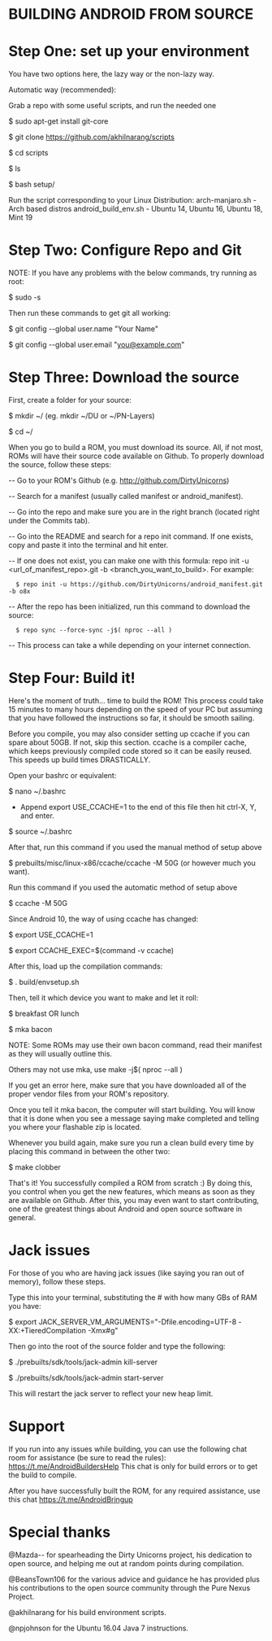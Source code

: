 
#   BUILDING ANDROID FROM SOURCE   #

#  Step One: set up your environment  #

You have two options here, the lazy way or the non-lazy way.

Automatic way (recommended):

Grab a repo with some useful scripts, and run the needed one

$ sudo apt-get install git-core

$ git clone https://github.com/akhilnarang/scripts

$ cd scripts

$ ls

$ bash setup/<script-name>

Run the script corresponding to your Linux Distribution:
arch-manjaro.sh - Arch based distros
android_build_env.sh - Ubuntu 14, Ubuntu 16, Ubuntu 18, Mint 19

#  Step Two: Configure Repo and Git  #

NOTE: If you have any problems with the below commands, try running as root:

$ sudo -s

Then run these commands to get git all working:

$ git config --global user.name "Your Name"

$ git config --global user.email "you@example.com"

#  Step Three: Download the source  #

First, create a folder for your source:

$ mkdir ~/<foldername> (eg. mkdir ~/DU or ~/PN-Layers)

$ cd ~/<foldername>

When you go to build a ROM, you must download its source. All, if not most,
ROMs will have their source code available on Github. To properly download the
source, follow these steps:

-- Go to your ROM's Github (e.g. http://github.com/DirtyUnicorns)

-- Search for a manifest (usually called manifest or android_manifest).

-- Go into the repo and make sure you are in the right branch (located right
   under the Commits tab).
   
-- Go into the README and search for a repo init command. If one exists, copy
   and paste it into the terminal and hit enter.
   
-- If one does not exist, you can make one with this formula:
   repo init -u <url_of_manifest_repo>.git -b <branch_you_want_to_build>.
   For example:
   
      $ repo init -u https://github.com/DirtyUnicorns/android_manifest.git -b o8x
      
-- After the repo has been initialized, run this command to download the source:

      $ repo sync --force-sync -j$( nproc --all )
   
-- This process can take a while depending on your internet connection.

#  Step Four: Build it!  #

Here's the moment of truth... time to build the ROM! This process could take
15 minutes to many hours depending on the speed of your PC but assuming that
you have followed the instructions so far, it should be smooth sailing.


Before you compile, you may also consider setting up ccache if you can spare
about 50GB. If not, skip this section. ccache is a compiler cache, which keeps
previously compiled code stored so it can be easily reused. This speeds up
build times DRASTICALLY.

Open your bashrc or equivalent:

$ nano ~/.bashrc

- Append export USE_CCACHE=1 to the end of this file
   then hit ctrl-X, Y, and enter.
  
$ source ~/.bashrc

After that, run this command if you used the manual method of setup above

$ prebuilts/misc/linux-x86/ccache/ccache -M 50G (or however much you want).

Run this command if you used the automatic method of setup above

$ ccache -M 50G

Since Android 10, the way of using ccache has changed:

$ export USE_CCACHE=1

$ export CCACHE_EXEC=$(command -v ccache)

After this, load up the compilation commands:

$ . build/envsetup.sh

Then, tell it which device you want to make and let it roll:

$ breakfast <device> OR lunch

$ mka bacon

NOTE: Some ROMs may use their own bacon command, read their manifest as they
will usually outline this.

Others may not use mka, use make -j$( nproc --all )


If you get an error here, make sure that you have downloaded all of the
proper vendor files from your ROM's repository.

Once you tell it mka bacon, the computer will start building. You
will know that it is done when you see a message saying make completed and
telling you where your flashable zip is located.

Whenever you build again, make sure you run a clean build every time by placing
this command in between the other two:

$ make clobber

That's it! You successfully compiled a ROM from scratch :) By doing this, you
control when you get the new features, which means as soon as they are available
on Github. After this, you may even want to start contributing, one of the
greatest things about Android and open source software in general.

#  Jack issues  #

For those of you who are having jack issues (like saying you ran out of memory),
follow these steps.

Type this into your terminal, substituting the # with how many GBs of RAM
you have:

$ export JACK_SERVER_VM_ARGUMENTS="-Dfile.encoding=UTF-8 -XX:+TieredCompilation -Xmx#g"

Then go into the root of the source folder and type the following:

$ ./prebuilts/sdk/tools/jack-admin kill-server

$ ./prebuilts/sdk/tools/jack-admin start-server

This will restart the jack server to reflect your new heap limit.

#  Support  #

If you run into any issues while building, you can use the following chat room for assistance
(be sure to read the rules): https://t.me/AndroidBuildersHelp
This chat is only for build errors or to get the build to compile.

After you have successfully built the ROM, for any required assistance, use this chat
 https://t.me/AndroidBringup
 
#  Special thanks  #

@Mazda-- for spearheading the Dirty Unicorns project, his dedication to
open source, and helping me out at random points during compilation.

@BeansTown106 for the various advice and guidance he has provided plus
his contributions to the open source community through the Pure Nexus Project.

@akhilnarang for his build environment scripts.

@npjohnson for the Ubuntu 16.04 Java 7 instructions.
